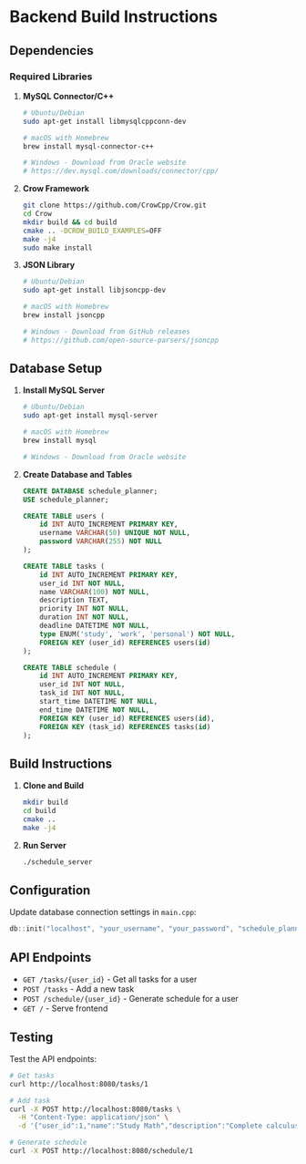 # Backend Build Instructions

## Dependencies

### Required Libraries
1. **MySQL Connector/C++**
   ```bash
   # Ubuntu/Debian
   sudo apt-get install libmysqlcppconn-dev
   
   # macOS with Homebrew
   brew install mysql-connector-c++
   
   # Windows - Download from Oracle website
   # https://dev.mysql.com/downloads/connector/cpp/
   ```

2. **Crow Framework**
   ```bash
   git clone https://github.com/CrowCpp/Crow.git
   cd Crow
   mkdir build && cd build
   cmake .. -DCROW_BUILD_EXAMPLES=OFF
   make -j4
   sudo make install
   ```

3. **JSON Library**
   ```bash
   # Ubuntu/Debian
   sudo apt-get install libjsoncpp-dev
   
   # macOS with Homebrew
   brew install jsoncpp
   
   # Windows - Download from GitHub releases
   # https://github.com/open-source-parsers/jsoncpp
   ```

## Database Setup

1. **Install MySQL Server**
   ```bash
   # Ubuntu/Debian
   sudo apt-get install mysql-server
   
   # macOS with Homebrew
   brew install mysql
   
   # Windows - Download from Oracle website
   ```

2. **Create Database and Tables**
   ```sql
   CREATE DATABASE schedule_planner;
   USE schedule_planner;
   
   CREATE TABLE users (
       id INT AUTO_INCREMENT PRIMARY KEY,
       username VARCHAR(50) UNIQUE NOT NULL,
       password VARCHAR(255) NOT NULL
   );
   
   CREATE TABLE tasks (
       id INT AUTO_INCREMENT PRIMARY KEY,
       user_id INT NOT NULL,
       name VARCHAR(100) NOT NULL,
       description TEXT,
       priority INT NOT NULL,
       duration INT NOT NULL,
       deadline DATETIME NOT NULL,
       type ENUM('study', 'work', 'personal') NOT NULL,
       FOREIGN KEY (user_id) REFERENCES users(id)
   );
   
   CREATE TABLE schedule (
       id INT AUTO_INCREMENT PRIMARY KEY,
       user_id INT NOT NULL,
       task_id INT NOT NULL,
       start_time DATETIME NOT NULL,
       end_time DATETIME NOT NULL,
       FOREIGN KEY (user_id) REFERENCES users(id),
       FOREIGN KEY (task_id) REFERENCES tasks(id)
   );
   ```

## Build Instructions

1. **Clone and Build**
   ```bash
   mkdir build
   cd build
   cmake ..
   make -j4
   ```

2. **Run Server**
   ```bash
   ./schedule_server
   ```

## Configuration

Update database connection settings in `main.cpp`:
```cpp
db::init("localhost", "your_username", "your_password", "schedule_planner")
```

## API Endpoints

- `GET /tasks/{user_id}` - Get all tasks for a user
- `POST /tasks` - Add a new task
- `POST /schedule/{user_id}` - Generate schedule for a user
- `GET /` - Serve frontend

## Testing

Test the API endpoints:
```bash
# Get tasks
curl http://localhost:8080/tasks/1

# Add task
curl -X POST http://localhost:8080/tasks \
  -H "Content-Type: application/json" \
  -d '{"user_id":1,"name":"Study Math","description":"Complete calculus homework","priority":1,"duration":120,"deadline":"2024-01-15 23:59:59","type":"study"}'

# Generate schedule
curl -X POST http://localhost:8080/schedule/1
```

